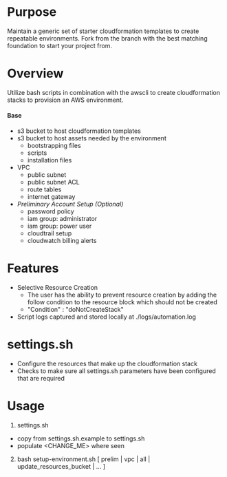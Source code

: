 # Purpose
Maintain a generic set of starter cloudformation templates to create repeatable environments.  Fork from the branch with the best matching foundation to start your project from.

# Overview
Utilize bash scripts in combination with the awscli to create cloudformation stacks to provision an AWS environment.

#### Base
* s3 bucket to host cloudformation templates
* s3 bucket to host assets needed by the environment
  * bootstrapping files
  * scripts
  * installation files
* VPC
  * public subnet
  * public subnet ACL
  * route tables
  * internet gateway
* *Preliminary Account Setup (Optional)*
  * password policy
  * iam group:  administrator
  * iam group: power user
  * cloudtrail setup
  * cloudwatch billing alerts

# Features
* Selective Resource Creation
  * The user has the ability to prevent resource creation by adding the follow condition to the resource block which should not be created
  * "Condition" : "doNotCreateStack"
* Script logs captured and stored locally at ./logs/automation.log

# settings.sh
* Configure the resources that make up the cloudformation stack
* Checks to make sure all settings.sh parameters have been configured that are required


# Usage
1. settings.sh
  * copy from settings.sh.example to settings.sh
  * populate <CHANGE_ME> where seen
2. bash setup-environment.sh [ prelim | vpc | all | update_resources_bucket | ... ]
